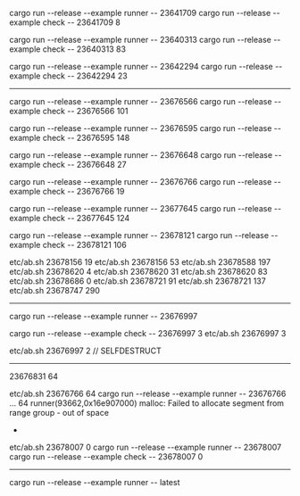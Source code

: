 cargo run --release --example runner -- 23641709
cargo run --release --example check -- 23641709 8

cargo run --release --example runner -- 23640313
cargo run --release --example check -- 23640313 83

cargo run --release --example runner -- 23642294
cargo run --release --example check -- 23642294 23

---

cargo run --release --example runner -- 23676566
cargo run --release --example check -- 23676566 101

cargo run --release --example runner -- 23676595
cargo run --release --example check -- 23676595 148

cargo run --release --example runner -- 23676648
cargo run --release --example check -- 23676648 27

cargo run --release --example runner -- 23676766
cargo run --release --example check -- 23676766 19

cargo run --release --example runner -- 23677645
cargo run --release --example check -- 23677645 124

cargo run --release --example runner -- 23678121
cargo run --release --example check -- 23678121 106

etc/ab.sh 23678156 19
etc/ab.sh 23678156 53
etc/ab.sh 23678588 197
etc/ab.sh 23678620 4
etc/ab.sh 23678620 31
etc/ab.sh 23678620 83
etc/ab.sh 23678686 0
etc/ab.sh 23678721 91
etc/ab.sh 23678721 137
etc/ab.sh 23678747 290

---

cargo run --release --example runner -- 23676997

cargo run --release --example check -- 23676997 3
etc/ab.sh 23676997 3

etc/ab.sh 23676997 2 // SELFDESTRUCT

---

23676831 64

etc/ab.sh 23676766 64
cargo run --release --example runner -- 23676766
...
64
runner(93662,0x16e907000) malloc: Failed to allocate segment from range group - out of space

-

etc/ab.sh 23678007 0
cargo run --release --example runner -- 23678007
cargo run --release --example check -- 23678007 0

---

cargo run --release --example runner -- latest

